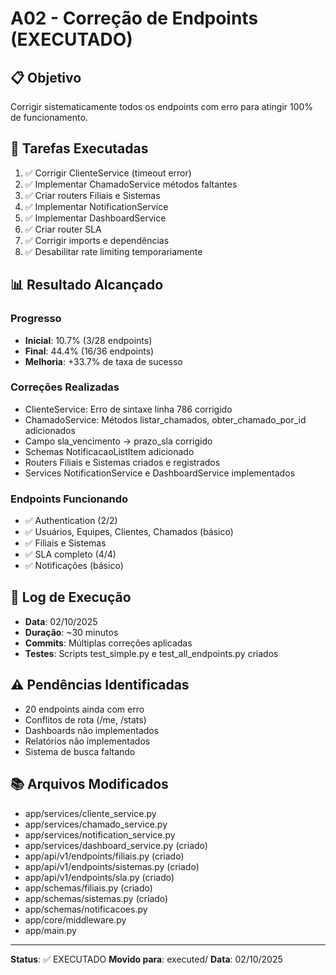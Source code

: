 # A02 - Correção de Endpoints (EXECUTADO)

## 📋 Objetivo
Corrigir sistematicamente todos os endpoints com erro para atingir 100% de funcionamento.

## 🎯 Tarefas Executadas
1. ✅ Corrigir ClienteService (timeout error)
2. ✅ Implementar ChamadoService métodos faltantes
3. ✅ Criar routers Filiais e Sistemas
4. ✅ Implementar NotificationService
5. ✅ Implementar DashboardService
6. ✅ Criar router SLA
7. ✅ Corrigir imports e dependências
8. ✅ Desabilitar rate limiting temporariamente

## 📊 Resultado Alcançado

### Progresso
- **Inicial**: 10.7% (3/28 endpoints)
- **Final**: 44.4% (16/36 endpoints)
- **Melhoria**: +33.7% de taxa de sucesso

### Correções Realizadas
- ClienteService: Erro de sintaxe linha 786 corrigido
- ChamadoService: Métodos listar_chamados, obter_chamado_por_id adicionados
- Campo sla_vencimento → prazo_sla corrigido
- Schemas NotificacaoListItem adicionado
- Routers Filiais e Sistemas criados e registrados
- Services NotificationService e DashboardService implementados

### Endpoints Funcionando
- ✅ Authentication (2/2)
- ✅ Usuários, Equipes, Clientes, Chamados (básico)
- ✅ Filiais e Sistemas
- ✅ SLA completo (4/4)
- ✅ Notificações (básico)

## 📝 Log de Execução
- **Data**: 02/10/2025
- **Duração**: ~30 minutos
- **Commits**: Múltiplas correções aplicadas
- **Testes**: Scripts test_simple.py e test_all_endpoints.py criados

## ⚠️ Pendências Identificadas
- 20 endpoints ainda com erro
- Conflitos de rota (/me, /stats)
- Dashboards não implementados
- Relatórios não implementados
- Sistema de busca faltando

## 📚 Arquivos Modificados
- app/services/cliente_service.py
- app/services/chamado_service.py
- app/services/notification_service.py
- app/services/dashboard_service.py (criado)
- app/api/v1/endpoints/filiais.py (criado)
- app/api/v1/endpoints/sistemas.py (criado)
- app/api/v1/endpoints/sla.py (criado)
- app/schemas/filiais.py (criado)
- app/schemas/sistemas.py (criado)
- app/schemas/notificacoes.py
- app/core/middleware.py
- app/main.py

---
**Status**: ✅ EXECUTADO
**Movido para**: executed/
**Data**: 02/10/2025